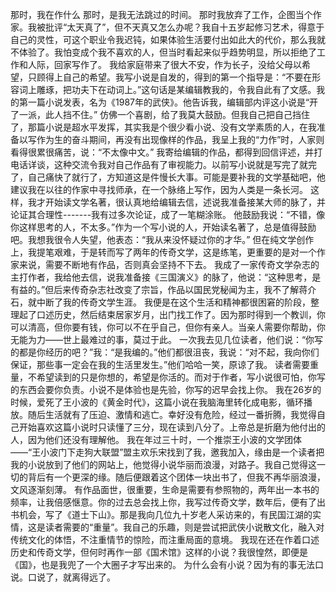 那时，我在作什么
    那时，是我无法跳过的时间。
    那时我放弃了工作，企图当个作家。我被批评“太天真了”，但不天真又怎么办呢？我自十五岁起修习艺术，得意于自己的灵性，可这个职业令我迟钝，如果体验生活要付出如此大的代价，那么我就不体验了。我怕变成个我不喜欢的人，但当时看起来似乎趋势明显，所以拒绝了工作和人际，回家写作了。
    我给家庭带来了很大不安，作为长子，没给父母以希望，只顾得上自己的希望。我写小说是自发的，得到的第一个指导是：“不要在形容词上雕琢，把功夫下在动词上。”这句话是某编辑教我的，令我自此有了文感。我的第一篇小说发表，名为《1987年的武侠》。他告诉我，编辑部内评这小说是“开了一派，此人挡不住。”
    仿佛一个喜剧，给了我莫大鼓励。但我自己把自己挡住了，那篇小说是超水平发挥，其实我是个很少看小说、没有文学素质的人，在我准备以写作为生的奋斗期间，再没有出现像样的作品，我呈上我的“力作”时，人家则看得很累很痛苦，说：“不太像中文。”
    我寄给编辑的作品，都得到回信评述，并打电话详谈，这种交流令我对自己作品有了审视能力。以前写小说就是写完了就完了，自己痛快了就行了，方知道这是件慢长大事。可能是要补我的文学基础吧，他建议我在以往的作家中寻找师承，在一个脉络上写作，因为人类是一条长河。
    这样，我才开始读文学名著，很认真地给编辑去信，述说我准备接某大师的脉了，并论证其合理性-------我有过多次论证，成了一笔糊涂账。
    他鼓励我说：“不错，像你这样思考的人，不太多。”作为一个写小说的人，开始读名著了，总是值得鼓励吧。我想我很令人失望，他表态：“我从来没怀疑过你的才华。”
    但在纯文学创作上，我提笔艰难，于是转而写了两年的传奇文学，这是练笔，更重要的是对一个作家来说，需要不断地有作品，否则真会坚持不下去。
    我成了一家传奇文学杂志的主打作者，我给他去信，说我准备接《三国演义》的脉了，他说：“这种思考，是有益的。”但后来传奇杂志社改变了宗旨，作品以国民党秘闻为主，我不了解蒋介石，就中断了我的传奇文学生涯。
    我便是在这个生活和精神都很困窘的阶段，整理起了口述历史，然后结束居家岁月，出门找工作了。因为那时得到一个教训，你可以清高，但你要有钱，你可以不在乎自己，但你有亲人。当亲人需要你帮助，你无能为力——世上最难过的事，莫过于此。
    一次我去见几位读者，他们说：“你写的都是你经历的吧？”我：“是我编的。”他们都很沮丧，我说：“对不起，我向你们保证，那些事一定会在我的生活里发生。”他们哈哈一笑，原谅了我。
    读者需要重量，不希望读到的只是你想的，希望是你活的。而对于作者，写小说很可怕，你写的东西会要你负责。小说不是体验也是先验，你写的迟早会找上你。
    我在26岁的时候，爱死了王小波的《黄金时代》，这篇小说在我脑海里转化成电影，循环播放。随后生活就有了压迫、激情和逃亡。幸好没有危险，经过一番折腾，我觉得自己开始喜欢这篇小说时只读懂了三分，现在读到八分了。上帝总是折磨为他付出的人，因为他们还没有理解他。
    我在年过三十时，一个推崇王小波的文学团体——“王小波门下走狗大联盟”盟主欢乐宋找到了我，邀我加入，缘由是一个读者把我的小说放到了他们的网站上，他觉得小说华丽而浪漫，对路子。我自己觉得这一切的背后有一个更深的缘。随后便跟着这个团体一块出书了，但我不再华丽浪漫，文风逐渐刻薄。
    有作品面世，很重要，生命是需要有参照物的，两年出一本书的频率，让我倍感惬意。你的过去总会找上你，我写过传奇文学，数年后，便有了出书机会，写了《道士下山》。那是我向几位九十岁老人采访来的，有民国江湖的实情，这是读者需要的“重量”。我自己的乐趣，则是尝试把武侠小说散文化，融入对传统文化的体悟，不注重情节的惊险，而注重局面的意境。
    我现在还在作着口述历史和传奇文学，但何时再作一部《国术馆》这样的小说？我很惶然，即便是《国》，也是我兜了一个大圈子才写出来的。
    为什么会有小说？因为有的事无法口说。口说了，就离得远了。
